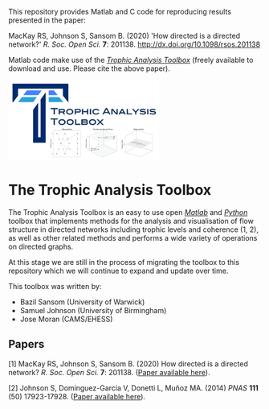 This repository provides Matlab and C code for reproducing results presented in the paper:

MacKay RS, Johnson S, Sansom B. (2020) 'How directed is a directed network?' *R. Soc. Open Sci.* **7**: 201138.
http://dx.doi.org/10.1098/rsos.201138

Matlab code make use of the [*Trophic Analysis Toolbox*](https://github.com/BazilSansom/Trophic-Analysis-Toolbox/tree/master/Matlab_files) (freely available to download and use. Please cite the above paper).

<img src="TAT_logo.png" width="300"/>

# The Trophic Analysis Toolbox

The Trophic Analysis Toolbox is an easy to use open [*Matlab*](https://github.com/BazilSansom/How-directed-is-a-directed-network/tree/master/Matlab_files) and [*Python*](https://github.com/BazilSansom/How-directed-is-a-directed-network/tree/master/Python_files) toolbox that implements methods for the analysis and visualisation of flow structure in directed networks including trophic levels and coherence (1, 2), as well as other related methods and performs a wide variety of operations on directed graphs.

At this stage we are still in the process of migrating the toolbox to this repository which we will continue to expand and update
over time.

This toolbox was written by:
- Bazil Sansom (University of Warwick)
- Samuel Johnson (University of Birmingham)
- Jose Moran (CAMS/EHESS)

## Papers

[1] MacKay RS, Johnson S, Sansom B. (2020) How directed is a directed network? *R. Soc. Open Sci.* **7**: 201138. ([Paper available here](https://royalsocietypublishing.org/doi/10.1098/rsos.201138)).

[2] Johnson S, Domínguez-García V, Donetti L, Muñoz MA. (2014) *PNAS* **111** (50) 17923-17928. ([Paper available here](https://doi.org/10.1073/pnas.1409077111)).
